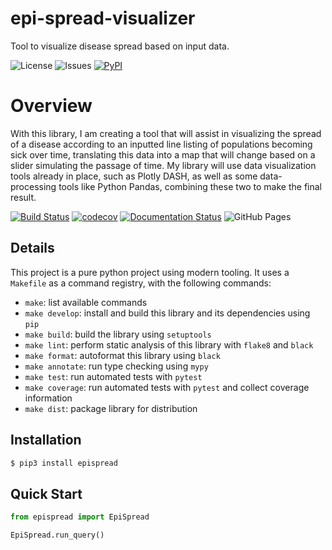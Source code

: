 # epi-spread-visualizer
Tool to visualize disease spread based on input data.

![License](https://img.shields.io/github/license/scb-school/epi-spread-visualizer)
![Issues](https://img.shields.io/github/issues/scb-school/epi-spread-visualizer)
[![PyPI](https://img.shields.io/pypi/v/epispread)](https://pypi.org/project/epispread/0.1.0)

# Overview
With this library, I am creating a tool that will assist in visualizing the spread of a disease according to an inputted line listing of populations becoming sick over time, translating this data into a map that will change based on a slider simulating the passage of time. My library will use data visualization tools already in place, such as Plotly DASH, as well as some data-processing tools like Python Pandas, combining these two to make the final result.

[![Build Status](https://github.com/scb-school/epi-spread-visualizer/workflows/Build%20Status/badge.svg?branch=main)](https://github.com/scb-school/epi-spread-visualizer/actions?query=workflow%3A%22Build+Status%22)
[![codecov](https://codecov.io/gh/scb-school/epi-spread-visualizer/branch/main/graph/badge.svg)](https://codecov.io/gh/scb-school/epi-spread-visualizer)
[![Documentation Status](https://readthedocs.org/projects/epi-spread-visualizer/badge/?version=latest)](https://epi-spread-visualizer.readthedocs.io/en/latest/?badge=latest)
![GitHub Pages](https://img.shields.io/website?down_message=offline&label=GitHub%20Pages&up_message=online&url=https%3A%2F%2Fscb-school.github.io%2Fepi-spread-visualizer%2F)

## Details
This project is a pure python project using modern tooling. It uses a `Makefile` as a command registry, with the following commands:
- `make`: list available commands
- `make develop`: install and build this library and its dependencies using `pip`
- `make build`: build the library using `setuptools`
- `make lint`: perform static analysis of this library with `flake8` and `black`
- `make format`: autoformat this library using `black`
- `make annotate`: run type checking using `mypy`
- `make test`: run automated tests with `pytest`
- `make coverage`: run automated tests with `pytest` and collect coverage information
- `make dist`: package library for distribution

## Installation
```bash
$ pip3 install epispread
```

## Quick Start
```python
from epispread import EpiSpread

EpiSpread.run_query()

